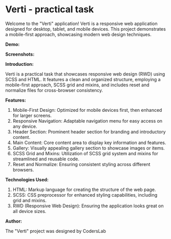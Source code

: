 # Verti - practical task
Welcome to the "Verti" application! Verti is a responsive web application designed for desktop, tablet, and mobile devices. This project demonstrates a mobile-first approach, showcasing modern web design techniques.

**Demo:**

**Screenshots:**

**Introduction:**

Verti is a practical task that showcases responsive web design (RWD) using SCSS and HTML. It features a clean and organized structure, employing a mobile-first approach, SCSS grid and mixins, and includes reset and normalize files for cross-browser consistency.

**Features:**

1. Mobile-First Design: Optimized for mobile devices first, then enhanced for larger screens.
2. Responsive Navigation: Adaptable navigation menu for easy access on any device.
3. Header Section: Prominent header section for branding and introductory content.
4. Main Content: Core content area to display key information and features.
5. Gallery: Visually appealing gallery section to showcase images or items.
6. SCSS Grid and Mixins: Utilization of SCSS grid system and mixins for streamlined and reusable code.
7. Reset and Normalize: Ensuring consistent styling across different browsers.

**Technologies Used:**

1. HTML: Markup language for creating the structure of the web page.
2. SCSS: CSS preprocessor for enhanced styling capabilities, including grid and mixins.
3. RWD (Responsive Web Design): Ensuring the application looks great on all device sizes.

**Author:**

The "Verti" project was designed by CodersLab
